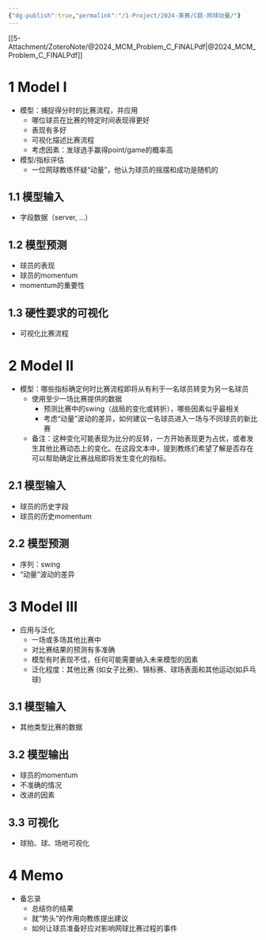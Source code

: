 ```yaml
---
{"dg-publish":true,"permalink":"/1-Project/2024-美赛/C题-网球动量/"}
---
```


[[5-Attachment/ZoteroNote/@2024_MCM_Problem_C_FINALPdf\|@2024_MCM_Problem_C_FINALPdf]]
# 1 Model I
- 模型：捕捉得分时的比赛流程，并应用
	- 哪位球员在比赛的特定时间表现得更好
	- 表现有多好
	- 可视化描述比赛流程
	- 考虑因素：发球选手赢得point/game的概率高
- 模型/指标评估
	- 一位网球教练怀疑“动量”，他认为球员的摇摆和成功是随机的
## 1.1 模型输入
- 字段数据（server, ...）
## 1.2 模型预测
- 球员的表现
- 球员的momentum
- momentum的重要性
## 1.3 硬性要求的可视化
- 可视化比赛流程
# 2 Model II
- 模型：哪些指标确定何时比赛流程即将从有利于一名球员转变为另一名球员
	- 使用至少一场比赛提供的数据
		- 预测比赛中的swing（战局的变化或转折），哪些因素似乎最相关
		- 考虑“动量”波动的差异，如何建议一名球员进入一场与不同球员的新比赛
	- 备注：这种变化可能表现为比分的反转，一方开始表现更为占优，或者发生其他比赛动态上的变化。在这段文本中，提到教练们希望了解是否存在可以帮助确定比赛战局即将发生变化的指标。
## 2.1 模型输入
- 球员的历史字段
- 球员的历史momentum
## 2.2 模型预测
- 序列：swing
- “动量”波动的差异
# 3 Model III
- 应用与泛化
	- 一场或多场其他比赛中
	- 对比赛结果的预测有多准确
	- 模型有时表现不佳，任何可能需要纳入未来模型的因素
	- 泛化程度：其他比赛 (如女子比赛)、锦标赛、球场表面和其他运动(如乒乓球)
## 3.1 模型输入
- 其他类型比赛的数据
## 3.2 模型输出
- 球员的momentum
- 不准确的情况
- 改进的因素
## 3.3 可视化
- 球拍、球、场地可视化
# 4 Memo
- 备忘录
	- 总结你的结果
	- 就“势头”的作用向教练提出建议
	- 如何让球员准备好应对影响网球比赛过程的事件

